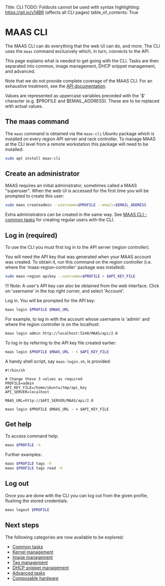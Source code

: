 Title: CLI
TODO:  Foldouts cannot be used with syntax highlighting: https://git.io/v14BR (affects all CLI pages)
table_of_contents: True


# MAAS CLI

The MAAS CLI can do everything that the web UI can do, and more. The CLI uses
the `maas` command exclusively which, in turn, connects to the API.

This page explains what is needed to get going with the CLI. Tasks are then
separated into common, image management, DHCP snippet management, and advanced.

Note that we do not provide complete coverage of the MAAS CLI. For an
exhaustive treatment, see the [API documentation][api].

Values are represented as uppercase variables preceded with the '$' character
(e.g. $PROFILE and $EMAIL_ADDRESS). These are to be replaced with actual
values.


## The maas command

The `maas` command is obtained via the `maas-cli` Ubuntu package which is
installed on every region API server and rack controller. To manage MAAS at the
CLI level from a remote workstation this package will need to be installed:

```bash
sudo apt install maas-cli
```


## Create an administrator

MAAS requires an initial administrator, sometimes called a MAAS "superuser".
When the web UI is accessed for the first time you will be prompted to create
this user:

```bash
sudo maas createadmin --username=$PROFILE --email=$EMAIL_ADDRESS
```

Extra administrators can be created in the same way. See
[MAAS CLI - common tasks][cli-create-regular-user] for creating regular users
with the CLI.


## Log in (required)

To use the CLI you must first log in to the API server (region controller).

You will need the API key that was generated when your MAAS account was
created. To obtain it, run this command on the region controller (i.e. where
the 'maas-region-controller' package was installed):

```bash
sudo maas-region apikey --username=$PROFILE > $API_KEY_FILE
```

!!! Note: 
    A user's API key can also be obtained from the web interface. Click
    on 'username' in the top right corner, and select 'Account'.

Log in. You will be prompted for the API key:

```bash
maas login $PROFILE $MAAS_URL
```

For example, to log in with the account whose username is 'admin' and where
the region controller is on the localhost:

```bash
maas login admin http://localhost:5240/MAAS/api/2.0
```

To log in by referring to the API key file created earlier:

```bash
maas login $PROFILE $MAAS_URL - < $API_KEY_FILE
```

A handy shell script, say `maas-login.sh`, is provided:

```no-highlight
#!/bin/sh

# Change these 3 values as required 
PROFILE=admin
API_KEY_FILE=/home/ubuntu/tmp/api_key
API_SERVER=localhost

MAAS_URL=http://$API_SERVER/MAAS/api/2.0

maas login $PROFILE $MAAS_URL - < $API_KEY_FILE
```


## Get help

To access command help:

```bash
maas $PROFILE -h
```

Further examples:

```bash
maas $PROFILE tags -h
maas $PROFILE tags read -h
```


## Log out

Once you are done with the CLI you can log out from the given profile, flushing
the stored credentials.

```bash
maas logout $PROFILE
```


## Next steps

The following categories are now available to be explored:

- [Common tasks][cli-common]
- [Kernel management][cli-kernels]
- [Image management][cli-images]
- [Tag management][cli-tags]
- [DHCP snippet management][cli-snippets]
- [Advanced tasks][cli-advanced]
- [Composable hardware][cli-comp-hw]


<!-- LINKS -->

[api]: api.md
[cli-create-regular-user]: manage-cli-common.md#create-a-regular-user
[cli-common]: manage-cli-common.md
[cli-kernels]: manage-cli-kernels.md
[cli-images]: manage-cli-images.md
[cli-tags]: manage-cli-tags.md
[cli-snippets]: manage-cli-dhcp-snippets.md
[cli-advanced]: manage-cli-advanced.md
[cli-comp-hw]: manage-cli-comp-hw.md
